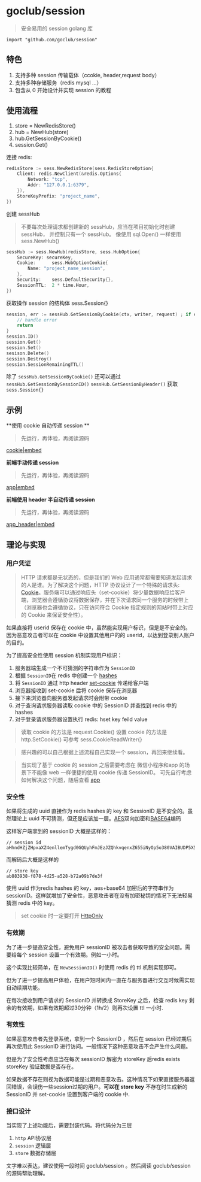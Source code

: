 # goclub/session

> 安全易用的 session golang 库

```
import "github.com/goclub/session"
```

## 特色

1. 支持多种 session 传输载体（ccokie, header,request body）
2. 支持多种存储服务（redis  mysql ...）
3. 包含从 0 开始设计并实现 session 的教程

## 使用流程

1. store = NewRedisStore()
2. hub = NewHub(store)
3. hub.GetSessionByCookie()
4. session.Get()

连接 redis:

```go
redisStore := sess.NewRedisStore(sess.RedisStoreOption{
    Client: redis.NewClient(&redis.Options{
        Network: "tcp",
        Addr: "127.0.0.1:6379",
    }),
    StoreKeyPrefix: "project_name",
})
```
创建 sessHub

> 不要每次处理请求都创建新的 sessHub，应当在项目初始化时创建 sessHub， 并控制只有一个 sessHub。
> 像使用 sql.Open() 一样使用 sess.NewHub()

```go
sessHub := sess.NewHub(redisStore, sess.HubOption{
    SecureKey: secureKey,
    Cookie:      sess.HubOptionCookie{
        Name: "project_name_session",
    },
    Security:    sess.DefaultSecurity{},
    SessionTTL:  2 * time.Hour,
})
```

获取操作 session 的结构体 sess.Session{}

```go
session, err := sessHub.GetSessionByCookie(ctx, writer, request) ; if err != nil {
    // handle error
    return 
}
session.ID()
session.Get()
session.Set()
sesison.Delete()
session.Destroy()
session.SessionRemainingTTL()
```

除了 `sessHub.GetSessionByCookie()` 还可以通过 `sessHub.GetSessionBySessionID()` `sessHub.GetSessionByHeader()` 获取 `sess.Session{}`

## 示例

**使用 cookie 自动传递 session ** 

> 先运行，再体验，再阅读源码

[cookie|embed](./internal/example/cookie/main.go)

**前端手动传递 session**

> 先运行，再体验，再阅读源码

[app|embed](./internal/example/app/main.go)

**前端使用 header 半自动传递 session**

> 先运行，再体验，再阅读源码

[app_header|embed](./internal/example/app_header/main.go)


## 理论与实现

### 用户凭证

> HTTP 请求都是无状态的，但是我们的 Web 应用通常都需要知道发起请求的人是谁。为了解决这个问题，HTTP 协议设计了一个特殊的请求头: [Cookie](https://zh.wikipedia.org/wiki/Cookie)。服务端可以通过响应头（set-cookie）将少量数据响应给客户端，浏览器会遵循协议将数据保存，并在下次请求同一个服务的时候带上（浏览器也会遵循协议，只在访问符合 Cookie 指定规则的网站时带上对应的 Cookie 来保证安全性）。

如果直接将 userid 保存在 cookie 中，虽然能实现用户标识，但是是不安全的。因为恶意攻击者可以在 cookie 中设置其他用户的的 userid，以达到登录别人账户的目的。

为了提高安全性使用 session 机制实现用户标识：

1. 服务器端生成一个不可猜测的字符串作为 `SessionID`
2. 根据 `SessionID`在 redis 中创建一个 [hashes](http://www.redis.cn/topics/data-types-intro.html#hashes)
3. 将 `SessionID` 通过 http header [set-cookie](https://developer.mozilla.org/zh-CN/docs/Web/HTTP/Cookies#%E5%88%9B%E5%BB%BAcookie) 传递给客户端
4. 浏览器接收到 set-cookie  后将 cookie 保存在浏览器
5. 接下来浏览器向服务器发起请求时会附带 cookie
6. 对于查询请求服务器读取 cookie 中的 SessionID 并查找到 redis 中的 hashes
7. 对于登录请求服务器设置执行 redis: hset key feild value

> 读取 cookie 的方法是 request.Cookie()
> 设置 cookie 的方法是 http.SetCookie()
> 可参考 sess.CookieReadWriter{}

> 感兴趣的可以自己根据上述流程自己实现一个 session，再回来继续看。

> 当实现了基于 cookie 的 session 之后需要考虑在 微信小程序和app 的场景下不能像 web 一样便捷的使用 cookie 传递 SessionID。
> 可先自行考虑如何解决这个问题，随后查看 [app](./internal/example/app/main.go)

### 安全性

如果将生成的 uuid 直接作为 redis hashes 的 key 和 SessionID 是不安全的。虽然理论上 uuid 不可猜测，但还是应该加一层。[AES](https://cn.bing.com/search?q=aes)双向加密和[BASE64](https://cn.bing.com/search?q=BASE64)编码

这样客户端拿到的 sessionID 大概是这样的：

```
// session id
aHhndHZjZHpxaXZ4enllemTygd0GQUyhFmJEzJZQhkvqenxZ655iNyOp5o380VAIBUDP5X5NLCbXOfixdEx8SA==
```

而解码后大概是这样的

```
// store key
ab883938-f878-4d25-a528-b72a09b7de3f
```

使用 uuid 作为redis hashes 的 key，aes+base64 加密后的字符串作为 sessionID。这样就增加了安全性，恶意攻击者在没有加密秘钥的情况下无法轻易猜测 redis 中的 key。

> set cookie 时一定要打开 [HttpOnly](https://cn.bing.com/search?q=httponly)

### 有效期

为了进一步提高安全性，避免用户 sessionID 被攻击者获取导致的安全问题。需要给每个 session 设置一个有效期。例如一小时。

这个实现比较简单，在 `NewSessionID()` 时使用 redis 的 ttl 机制实现即可。

但为了进一步提高用户体验，在用户短时间内一直在与服务器进行交互时候需实现自动续期功能。

在每次接收到用户请求的 SessionID 并转换成 StoreKey 之后，检查 redis key 剩余的有效期，如果有效期超过30分钟（1h/2）则再次设置 ttl 一小时.


### 有效性

如果恶意攻击者先登录系统，拿到一个 SessionID ，然后在 session 已经过期后再次使用此 SessionID 进行访问。一般情况下这种恶意攻击不会产生什么问题。

但是为了安全性考虑应当在每次 sessionID 解密为 storeKey 后redis exists storeKey 验证数据是否存在。

如果数据不存在则视为数据可能是过期和恶意攻击。这种情况下如果直接服务器返回错误，会误伤一些session过期的用户。**可以在 store key** 不存在时生成新的 SessionID 并 set-cookie 设置到客户端的 cookie 中.


### 接口设计

当实现了上述功能后，需要封装代码。将代码分为三层

1. `http` API协议层
2. `session` 逻辑层
3. `store` 数据存储层

文字难以表达，建议使用一段时间 goclub/session 。然后阅读 goclub/session 的源码帮助理解。
